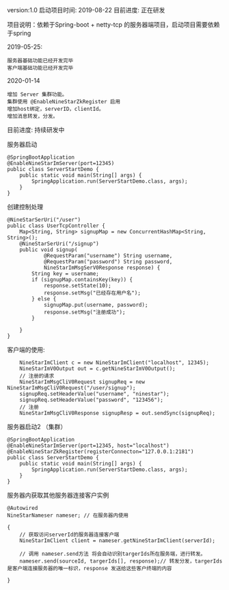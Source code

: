 version:1.0
启动项目时间: 2019-08-22
目前进度: 正在研发

项目说明：依赖于Spring-boot + netty-tcp 的服务器端项目，启动项目需要依赖于spring

2019-05-25:

    服务器基础功能已经开发完毕
    客户端基础功能已经开发完毕
2020-01-14
    
    增加 Server 集群功能。
    集群使用 @EnableNineStarZkRegister 启用
    增加host绑定，serverID，clientId。
    增加消息转发，分发。
    
目前进度: 持续研发中


服务器启动 

	@SpringBootApplication
	@EnableNineStarImServer(port=12345)
	public class ServerStartDemo {
		public static void main(String[] args) {
			SpringApplication.run(ServerStartDemo.class, args);
		}
	}

创建控制处理

	@NineStarSerUri("/user")
	public class UserTcpController {
		Map<String, String> signupMap = new ConcurrentHashMap<String, String>();
		@NineStarSerUri("/signup")
		public void signup(
				@RequestParam("username") String username, 
				@RequestParam("password") String password,
				NineStarImMsgSerV0Response response) {
			String key = username;
			if (signupMap.containsKey(key)) {
				response.setState(10);
				response.setMsg("已经存在用户名");
			} else {
				signupMap.put(username, password);
				response.setMsg("注册成功");
			}
	
		}
	}

客户端的使用:


        NineStarImClient c = new NineStarImClient("localhost", 12345);
		NineStarImV0Output out = c.getNineStarImV0Output();
		// 注册的请求
		NineStarImMsgCliV0Request signupReq = new NineStarImMsgCliV0Request("/user/signup");
		signupReq.setHeaderValue("username", "ninestar");
		signupReq.setHeaderValue("password", "123456");
		// 注册
		NineStarImMsgCliV0Response signupResp = out.sendSync(signupReq);
		

服务器启动2 （集群）

	@SpringBootApplication
	@EnableNineStarImServer(port=12345, host="localhost")
	@EnableNineStarZkRegister(registerConnecton="127.0.0.1:2181")
	public class ServerStartDemo {
		public static void main(String[] args) {
			SpringApplication.run(ServerStartDemo.class, args);
		}
	}
	
服务器内获取其他服务器连接客户实例

	@Autowired
	NineStarNameser nameser; // 在服务器内使用
	
	{
		// 获取访问serverId的服务器连接客户端
		NineStarImClient client = nameser.getNineStarImClient(serverId); 
		
		// 调用 nameser.send方法 将会自动识别targerIds所在服务端，进行转发。
		nameser.send(sourceId, targerIds[], response);// 转发分发，targerIds 是客户端连接服务器的唯一标识，response 发送给这些客户终端的内容
		
	}
	

		
		
		